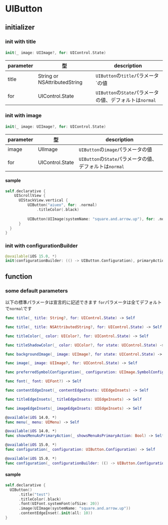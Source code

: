 # UIButton

## initializer

### init with title

#### 
```swift
init(_ image: UIImage?, for: UIControl.State)
```

|  parameter | 型 | description |
| ---- | ---- | ---- |
| title | String or NSAttributedString | `UIButton`の`title`パラメータ`の値 |
| for | UIControl.State | `UIButton`の`State`パラメータの値、デフォルトは`normal` |

### init with image

#### 
```swift
init(_ image: UIImage?, for: UIControl.State)
```

|  parameter | 型 | description |
| ---- | ---- | ---- |
| image | UIImage | `UIButton`の`image`パラメータの値 |
| for | UIControl.State | `UIButton`の`State`パラメータの値、デフォルトは`normal` |

#### sample

```swift
self.declarative {
    UIScrollView {
      UIStackView.vertical {
          UIButton("aiueo", for: .normal)
              .titleColor(.black)
   
          UIButton(UIImage(systemName: "square.and.arrow.up"), for: .normal)
      }
  }
}
```

### init with configurationBuilder

```swift
@available(iOS 15.0, *)
init(configurationBuilder: (() -> UIButton.Configuration), primaryAction: UIAction?)
```

## function

### some default parameters

以下の標準パラメータは宣言的に記述できます
`for`パラメータは全てデフォルトで`normal`です

```swift
func title(_ title: String?, for: UIControl.State) -> Self

func title(_ title: NSAttributedString?, for: UIControl.State) -> Self

func titleColor(_ color: UIColor?, for: UIControl.State) -> Self

func titleShadowColor(_ color: UIColor?, for state: UIControl.State) -> Self

func backgroundImage(_ image: UIImage?, for state: UIControl.State) -> Self

func image(_ image: UIImage?, for: UIControl.State) -> Self

func preferredSymbolConfiguration(_ configuration: UIImage.SymbolConfiguration?, forImageIn state: UIControl.State) -> Self

func font(_ font: UIFont?) -> Self

func contentEdgeInset(_ contentEdgeInsets: UIEdgeInsets) -> Self

func titleEdgeInsets(_ titleEdgeInsets: UIEdgeInsets) -> Self

func imageEdgeInsets(_ imageEdgeInsets: UIEdgeInsets) -> Self

@available(iOS 14.0, *)
func menu(_ menu: UIMenu) -> Self

@available(iOS 14.0, *)
func showsMenuAsPrimaryAction(_ showsMenuAsPrimaryAction: Bool) -> Self

@available(iOS 15.0, *)
func configuration(_ configuration: UIButton.Configuration) -> Self

@available(iOS 15.0, *)
func configuration(_ configurationBuilder: (() -> UIButton.Configuration)) -> Self
```

#### sample

```swift
self.declarative {
  UIButton()
      .title("test")
      .titleColor(.black)
      .font(UIFont.systemFont(ofSize: 20))
      .image(UIImage(systemName: "square.and.arrow.up"))
      .contentEdgeInset(.init(all: 10))
}
```
